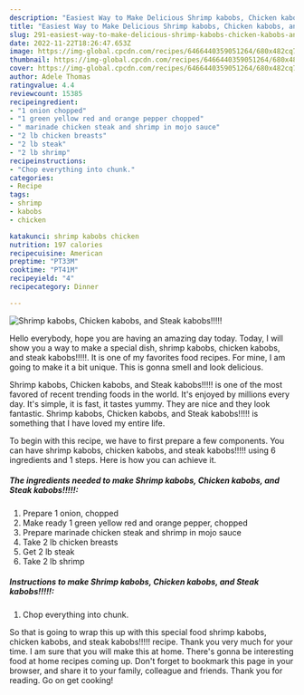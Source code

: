 ```yaml
---
description: "Easiest Way to Make Delicious Shrimp kabobs, Chicken kabobs, and Steak kabobs!!!!!"
title: "Easiest Way to Make Delicious Shrimp kabobs, Chicken kabobs, and Steak kabobs!!!!!"
slug: 291-easiest-way-to-make-delicious-shrimp-kabobs-chicken-kabobs-and-steak-kabobs
date: 2022-11-22T18:26:47.653Z
image: https://img-global.cpcdn.com/recipes/6466440359051264/680x482cq70/shrimp-kabobs-chicken-kabobs-and-steak-kabobs-recipe-main-photo.jpg
thumbnail: https://img-global.cpcdn.com/recipes/6466440359051264/680x482cq70/shrimp-kabobs-chicken-kabobs-and-steak-kabobs-recipe-main-photo.jpg
cover: https://img-global.cpcdn.com/recipes/6466440359051264/680x482cq70/shrimp-kabobs-chicken-kabobs-and-steak-kabobs-recipe-main-photo.jpg
author: Adele Thomas
ratingvalue: 4.4
reviewcount: 15385
recipeingredient:
- "1 onion chopped"
- "1 green yellow red and orange pepper chopped"
- " marinade chicken steak and shrimp in mojo sauce"
- "2 lb chicken breasts"
- "2 lb steak"
- "2 lb shrimp"
recipeinstructions:
- "Chop everything into chunk."
categories:
- Recipe
tags:
- shrimp
- kabobs
- chicken

katakunci: shrimp kabobs chicken 
nutrition: 197 calories
recipecuisine: American
preptime: "PT33M"
cooktime: "PT41M"
recipeyield: "4"
recipecategory: Dinner

---
```



![Shrimp kabobs, Chicken kabobs, and Steak kabobs!!!!!](https://img-global.cpcdn.com/recipes/6466440359051264/680x482cq70/shrimp-kabobs-chicken-kabobs-and-steak-kabobs-recipe-main-photo.jpg)

Hello everybody, hope you are having an amazing day today. Today, I will show you a way to make a special dish, shrimp kabobs, chicken kabobs, and steak kabobs!!!!!. It is one of my favorites food recipes. For mine, I am going to make it a bit unique. This is gonna smell and look delicious.

Shrimp kabobs, Chicken kabobs, and Steak kabobs!!!!! is one of the most favored of recent trending foods in the world. It's enjoyed by millions every day. It's simple, it is fast, it tastes yummy. They are nice and they look fantastic. Shrimp kabobs, Chicken kabobs, and Steak kabobs!!!!! is something that I have loved my entire life.




To begin with this recipe, we have to first prepare a few components. You can have shrimp kabobs, chicken kabobs, and steak kabobs!!!!! using 6 ingredients and 1 steps. Here is how you can achieve it.

<!--inarticleads1-->

##### The ingredients needed to make Shrimp kabobs, Chicken kabobs, and Steak kabobs!!!!!:

1. Prepare 1 onion, chopped
1. Make ready 1 green yellow red and orange pepper, chopped
1. Prepare  marinade chicken steak and shrimp in mojo sauce
1. Take 2 lb chicken breasts
1. Get 2 lb steak
1. Take 2 lb shrimp




<!--inarticleads2-->

##### Instructions to make Shrimp kabobs, Chicken kabobs, and Steak kabobs!!!!!:

1. Chop everything into chunk.




So that is going to wrap this up with this special food shrimp kabobs, chicken kabobs, and steak kabobs!!!!! recipe. Thank you very much for your time. I am sure that you will make this at home. There's gonna be interesting food at home recipes coming up. Don't forget to bookmark this page in your browser, and share it to your family, colleague and friends. Thank you for reading. Go on get cooking!
